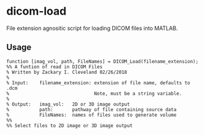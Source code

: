 # dicom-load
File extension agnositic script for loading DICOM files into MATLAB.

## Usage
```
function [imag_vol, path, FileNames] = DICOM_Load(filename_extension);
%% A funtion of read in DICOM Files
% Written by Zackary I. Cleveland 02/26/2018
% 
% Input:    filename_extension: extension of file name, defaults to .dcm
%                               Note, must be a string variable.
%
% Output:   imag_vol:   2D or 3D image output
%           path:       pathway of file containing source data
%           FileNames:  names of files used to generate volume
%%
%% Select files to 2D image or 3D image output
```
